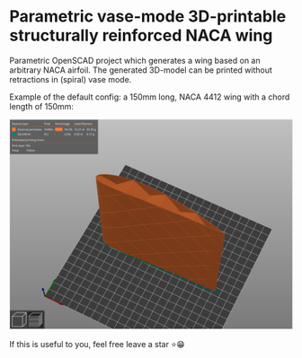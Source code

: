 # Parametric vase-mode 3D-printable structurally reinforced NACA wing

Parametric OpenSCAD project which generates a wing based on an arbitrary NACA airfoil.
The generated 3D-model can be printed without retractions in (spiral) vase mode.

Example of the default config: a 150mm long, NACA 4412 wing with a chord length of 150mm:

![example_render](./docs/prusaslicer_example.png)

If this is useful to you, feel free leave a star ⭐😁